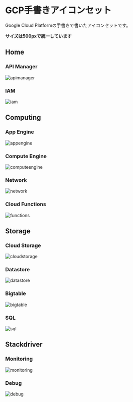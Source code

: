 # GCP手書きアイコンセット

Google Cloud Platformの手書きで書いたアイコンセットです。

**サイズは500pxで統一しています**

## Home

### API Manager

![apimanager](home/api_manager.png)

### IAM

![iam](home/iam.png)

## Computing

### App Engine

![appengine](computing/app_engine.png)

### Compute Engine

![computeengine](computing/compute_engine.png)

### Network

![network](computing/network.png)

### Cloud Functions

![functions](computing/cloud_functions.png)

## Storage

### Cloud Storage

![cloudstorage](storage/cloud_storage.png)

### Datastore

![datastore](storage/datastore.png)

### Bigtable

![bigtable](storage/bigtable.png)

### SQL

![sql](storage/sql.png)

## Stackdriver

### Monitoring

![monitoring](stackdriver/monitoring.png)

### Debug

![debug](stackdriver/monitoring.png)


